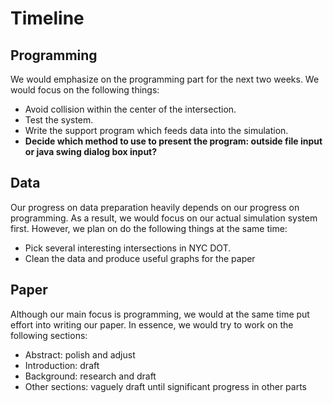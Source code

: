 # Timeline

## Programming

We would emphasize on the programming part for the next two weeks. We would focus on the following things:

- Avoid collision within the center of the intersection.
- Test the system.
- Write the support program which feeds data into the simulation.
- **Decide which method to use to present the program: outside file input or java swing dialog box input?**

## Data

Our progress on data preparation heavily depends on our progress on programming. As a result, we would focus on our actual simulation system first. However, we plan on do the following things at the same time:

- Pick several interesting intersections in NYC DOT.
- Clean the data and produce useful graphs for the paper

## Paper

Although our main focus is programming, we would at the same time put effort into writing our paper. In essence, we would try to work on the following sections:

- Abstract: polish and adjust
- Introduction: draft
- Background: research and draft
- Other sections: vaguely draft until significant progress in other parts
